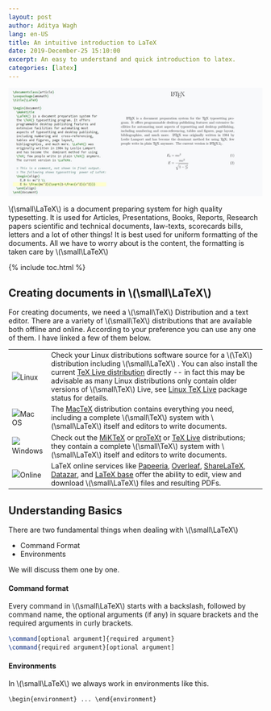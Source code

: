 ```yaml
---
layout: post
author: Aditya Wagh
lang: en-US
title: An intuitive introduction to LaTeX
date: 2019-December-25 15:10:00
excerpt: An easy to understand and quick introduction to latex.
categories: [latex]
---
```


![Image](/assets/images/post-images/latex.jpg)

\\(\small\LaTeX\\) is a document preparing system for high quality typesetting. It is used for Articles, Presentations, Books, Reports, Research papers scientific and technical documents, law-texts, scorecards bills, letters and a lot of other things! It is best used for uniform formatting of the documents. All we have to worry about is the content, the formatting is taken care by \\(\small\LaTeX\\)

{% include toc.html %}

## Creating documents in \\(\small\LaTeX\\)

For creating documents, we need a \\(\small\TeX\\) Distribution and a text editor. There are a variety of \\(\small\TeX\\) distributions that are available both offline and online. According to your preference you can use any one of them. I have linked a few of them below.

<table>
<tr>
    <td class="text-center"><img src="https://img.icons8.com/color/48/000000/linux.png">Linux</td>
    <td>Check your Linux distributions software source for a \(\TeX\) distribution including  \(\small\LaTeX\) . You can also install the current <a href="https://www.tug.org/texlive">TeX Live distribution</a> directly -- in fact this may be advisable as many Linux distributions only contain older versions of \(\small\TeX\) Live, see <a href="https://repology.org/metapackage/texlive/versions">Linux TeX Live</a> package status for details. </td>
</tr>
<tr>
    <td class="text-center"><img src="https://img.icons8.com/color/48/000000/mac-logo.png">Mac OS</td>
    <td>The <a href="http://www.tug.org/mactex">MacTeX</a> distribution contains everything you need, including a complete \(\small\TeX\) system with  \(\small\LaTeX\) itself and editors to write documents.</td>
</tr>
<tr>
    <td class="text-center"><img src="https://img.icons8.com/color/48/000000/windows-10.png">Windows</td>
    <td>Check out the <a href="http://miktex.org/">MiKTeX</a> or <a href="http://www.tug.org/protext/">proTeXt</a> or <a href="http://www.tug.org/texlive">TeX Live</a> distributions; they contain a complete \(\small\TeX\) system with  \(\small\LaTeX\) itself and editors to write documents.</td>
</tr>
<tr>
    <td class="text-center"><img src="https://img.icons8.com/color/48/000000/globe--v1.png">Online</td>
    <td>LaTeX online services like <a href="http://papeeria.com/">Papeeria</a>, <a href="https://www.overleaf.com/">Overleaf</a>, <a href="https://www.sharelatex.com/">ShareLaTeX</a>, <a href="https://www.datazar.com/">Datazar</a>, and <a href="https://latexbase.com/">LaTeX base</a> offer the ability to edit, view and download  \(\small\LaTeX\) files and resulting PDFs.</td>
</tr>
</table>

## Understanding Basics

There are two fundamental things when dealing with \\(\small\LaTeX\\)

-   Command Format
-   Environments

We will discuss them one by one.

#### Command format

Every command in \\(\small\LaTeX\\) starts with a backslash, followed by command name, the optional arguments (if any) in square brackets and the required arguments in curly brackets.

```latex
\command[optional argument]{required argument}
\command{required argument}[optional argument]
```

#### Environments

In \\(\small\LaTeX\\) we always work in environments like this.

```
\begin{environment} ... \end{environment}
```
